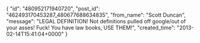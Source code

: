  {
   "id": "480952171940720",
   "post_id": "462493170453287_480677688634835",
   "from_name": "Scott Duncan",
   "message": "LEGAL DEFINITION! Not definitions pulled off google/out of your asses! Fuck! You have law books, USE THEM!",
   "created_time": "2013-02-14T15:41:04+0000"
 }
